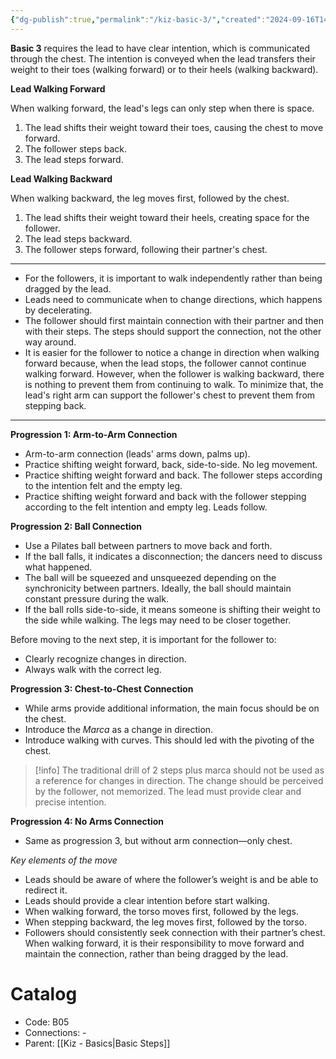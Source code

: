 ```yaml
---
{"dg-publish":true,"permalink":"/kiz-basic-3/","created":"2024-09-16T14:15:15.915-04:00","updated":"2024-09-25T17:06:27.450-04:00"}
---
```


**Basic 3** requires the lead to have clear intention, which is communicated through the chest. The intention is conveyed when the lead transfers their weight to their toes (walking forward) or to their heels (walking backward).

**Lead Walking Forward**

When walking forward, the lead's legs can only step when there is space.

1. The lead shifts their weight toward their toes, causing the chest to move forward.
2. The follower steps back.
3. The lead steps forward.

**Lead Walking Backward**

When walking backward, the leg moves first, followed by the chest.

1. The lead shifts their weight toward their heels, creating space for the follower.
2. The lead steps backward.
3. The follower steps forward, following their partner's chest.

---

- For the followers, it is important to walk independently rather than being dragged by the lead.
- Leads need to communicate when to change directions, which happens by decelerating.
- The follower should first maintain connection with their partner and then with their steps. The steps should support the connection, not the other way around.
- It is easier for the follower to notice a change in direction when walking forward because, when the lead stops, the follower cannot continue walking forward. However, when the follower is walking backward, there is nothing to prevent them from continuing to walk. To minimize that, the lead's right arm can support the follower's chest to prevent them from stepping back.

---

**Progression 1: Arm-to-Arm Connection**

- Arm-to-arm connection (leads' arms down, palms up).
- Practice shifting weight forward, back, side-to-side. No leg movement.
- Practice shifting weight forward and back. The follower steps according to the intention felt and the empty leg.
- Practice shifting weight forward and back with the follower stepping according to the felt intention and empty leg. Leads follow.

**Progression 2: Ball Connection**

- Use a Pilates ball between partners to move back and forth.
- If the ball falls, it indicates a disconnection; the dancers need to discuss what happened.
- The ball will be squeezed and unsqueezed depending on the synchronicity between partners. Ideally, the ball should maintain constant pressure during the walk.
- If the ball rolls side-to-side, it means someone is shifting their weight to the side while walking. The legs may need to be closer together.

Before moving to the next step, it is important for the follower to:

  - Clearly recognize changes in direction.
  - Always walk with the correct leg.

**Progression 3: Chest-to-Chest Connection**

- While arms provide additional information, the main focus should be on the chest.
- Introduce the *Marca* as a change in direction.
- Introduce walking with curves. This should led with the pivoting of the chest.

> [!info] The traditional drill of 2 steps plus marca should not be used as a reference for changes in direction. The change should be perceived by the follower, not memorized. The lead must provide clear and precise intention.

**Progression 4: No Arms Connection**
- Same as progression 3, but without arm connection—only chest.

*Key elements of the move*

- Leads should be aware of where the follower’s weight is and be able to redirect it.
- Leads should provide a clear intention before start walking.
- When walking forward, the torso moves first, followed by the legs.
- When stepping backward, the leg moves first, followed by the torso.
- Followers should consistently seek connection with their partner’s chest. When walking forward, it is their responsibility to move forward and maintain the connection, rather than being dragged by the lead.

# Catalog

- Code: B05
- Connections: -
- Parent: [[Kiz - Basics\|Basic Steps]]
